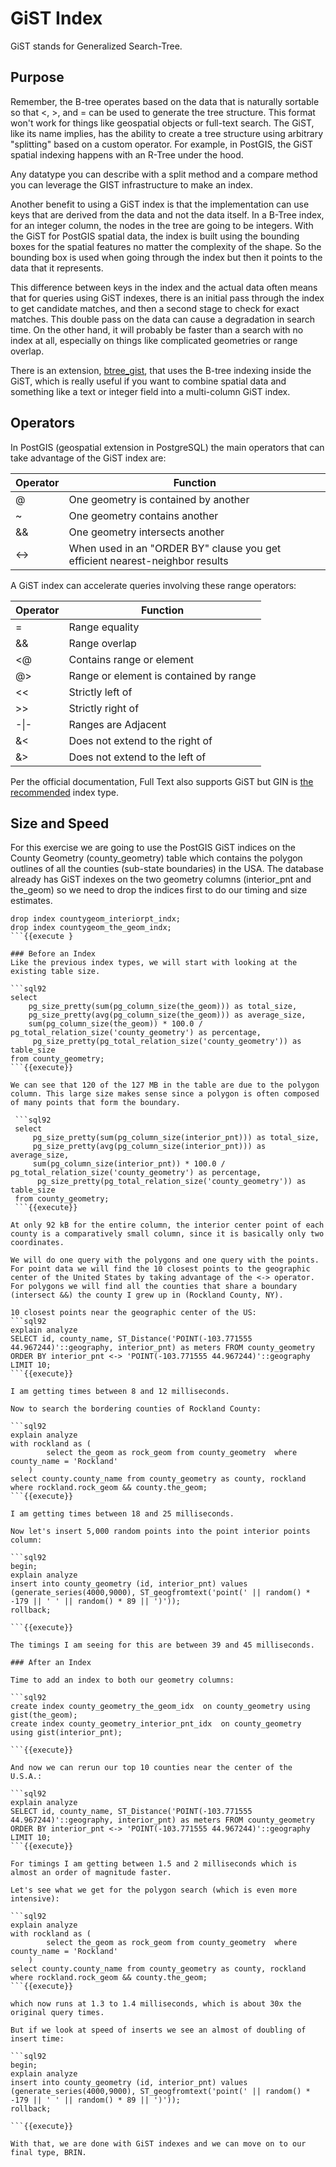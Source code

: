 # GiST Index

GiST stands for Generalized Search-Tree. 

## Purpose
Remember, the B-tree operates based on the data that is naturally sortable so that <, >, and = can be used to generate the tree structure. This format won't work for things like geospatial objects or full-text search. The GiST, like its name implies, has the ability to create a tree structure using arbitrary "splitting" based on a custom operator. For example, in PostGIS, the GiST spatial indexing happens with an R-Tree under the hood. 

Any datatype you can describe with a split method and a compare method you can leverage the GIST infrastructure to make an index. 

Another benefit to using a GiST index is that the implementation can use keys that are derived from the data and not the data itself. In a B-Tree index, for an integer column, the nodes in the tree are going to be integers. With the GiST for PostGIS spatial data, the index is built using the bounding boxes for the spatial features no matter the complexity of the shape. So the bounding box is used when going through the index but then it points to the data that it represents. 

This difference between keys in the index and the actual data often means that for queries using GiST indexes, there is an initial pass through the index to get candidate matches, and then a second stage to check for exact matches. This double pass on the data can cause a degradation in search time. On the other hand, it will probably be faster than a search with no index at all, especially on things like complicated geometries or range overlap. 
   
There is an extension, [btree_gist](https://www.postgresql.org/docs/current/btree-gist.html), that uses the B-tree indexing inside the GiST, which is really useful if you want to combine spatial data and something like a text or integer field into a multi-column GiST index.

## Operators

In PostGIS (geospatial extension in PostgreSQL) the main operators that can take advantage of the GiST index are:

|  Operator |  Function |
|---|---|
|  @ | One geometry is contained by another   |
|  ~ |  One geometry contains another |
|  && |  One geometry intersects another |
|  <-> |   When used in an "ORDER BY" clause you get efficient nearest-neighbor results|


A GiST index can accelerate queries involving these range operators:

|  Operator |  Function |
|---|---|
|  = | Range equality |
|  && |  Range overlap |
|  <@ | Contains range or element   |
|  @> | Range or element is contained by range  |
|  << |  Strictly left of |
|  >> |  Strictly right of |
|  -&#124;- | Ranges are Adjacent  |
|  &< |  Does not extend to the right of |
|  &> |  Does not extend to the left of |

Per the official documentation, Full Text also supports GiST but GIN is [the recommended](https://www.postgresql.org/docs/current/textsearch-indexes.html) index type.

## Size and Speed

For this exercise we are going to use the PostGIS GiST indices on the County Geometry (county_geometry) table which contains the polygon outlines of all the counties (sub-state boundaries) in the USA. The database already has GiST indexes on the two geometry columns (interior_pnt and the_geom) so we need to drop the indices first to do our timing and size estimates.

```sql92
drop index countygeom_interiorpt_indx;
drop index countygeom_the_geom_indx;
```{{execute } 

### Before an Index
Like the previous index types, we will start with looking at the existing table size.

```sql92
select
    pg_size_pretty(sum(pg_column_size(the_geom))) as total_size,
    pg_size_pretty(avg(pg_column_size(the_geom))) as average_size,
    sum(pg_column_size(the_geom)) * 100.0 / pg_total_relation_size('county_geometry') as percentage,
     pg_size_pretty(pg_total_relation_size('county_geometry')) as table_size 
from county_geometry;
```{{execute}}

We can see that 120 of the 127 MB in the table are due to the polygon column. This large size makes sense since a polygon is often composed of many points that form the boundary.

 ```sql92
 select
     pg_size_pretty(sum(pg_column_size(interior_pnt))) as total_size,
     pg_size_pretty(avg(pg_column_size(interior_pnt))) as average_size,
     sum(pg_column_size(interior_pnt)) * 100.0 / pg_total_relation_size('county_geometry') as percentage,
      pg_size_pretty(pg_total_relation_size('county_geometry')) as table_size 
 from county_geometry;
 ```{{execute}}

At only 92 kB for the entire column, the interior center point of each county is a comparatively small column, since it is basically only two coordinates. 

We will do one query with the polygons and one query with the points. For point data we will find the 10 closest points to the geographic center of the United States by taking advantage of the <-> operator. For polygons we will find all the counties that share a boundary (intersect &&) the county I grew up in (Rockland County, NY). 

10 closest points near the geographic center of the US:
```sql92
explain analyze 
SELECT id, county_name, ST_Distance('POINT(-103.771555 44.967244)'::geography, interior_pnt) as meters FROM county_geometry ORDER BY interior_pnt <-> 'POINT(-103.771555 44.967244)'::geography LIMIT 10;
```{{execute}}

I am getting times between 8 and 12 milliseconds.

Now to search the bordering counties of Rockland County:

```sql92
explain analyze
with rockland as (
        select the_geom as rock_geom from county_geometry  where county_name = 'Rockland' 
    )
select county.county_name from county_geometry as county, rockland where rockland.rock_geom && county.the_geom; 
```{{execute}}

I am getting times between 18 and 25 milliseconds.

Now let's insert 5,000 random points into the point interior points column:

```sql92
begin;
explain analyze
insert into county_geometry (id, interior_pnt) values (generate_series(4000,9000), ST_geogfromtext('point(' || random() * -179 || ' ' || random() * 89 || ')'));
rollback;

```{{execute}}

The timings I am seeing for this are between 39 and 45 milliseconds.

### After an Index

Time to add an index to both our geometry columns:

```sql92
create index county_geometry_the_geom_idx  on county_geometry using gist(the_geom);
create index county_geometry_interior_pnt_idx  on county_geometry using gist(interior_pnt);

```{{execute}}

And now we can rerun our top 10 counties near the center of the U.S.A.:

```sql92
explain analyze 
SELECT id, county_name, ST_Distance('POINT(-103.771555 44.967244)'::geography, interior_pnt) as meters FROM county_geometry ORDER BY interior_pnt <-> 'POINT(-103.771555 44.967244)'::geography LIMIT 10;
```{{execute}}

For timings I am getting between 1.5 and 2 milliseconds which is almost an order of magnitude faster. 

Let's see what we get for the polygon search (which is even more intensive):

```sql92
explain analyze
with rockland as (
        select the_geom as rock_geom from county_geometry  where county_name = 'Rockland' 
    )
select county.county_name from county_geometry as county, rockland where rockland.rock_geom && county.the_geom; 
```{{execute}}

which now runs at 1.3 to 1.4 milliseconds, which is about 30x the original query times. 

But if we look at speed of inserts we see an almost of doubling of insert time:

```sql92
begin;
explain analyze
insert into county_geometry (id, interior_pnt) values (generate_series(4000,9000), ST_geogfromtext('point(' || random() * -179 || ' ' || random() * 89 || ')'));
rollback;

```{{execute}}

With that, we are done with GiST indexes and we can move on to our final type, BRIN.